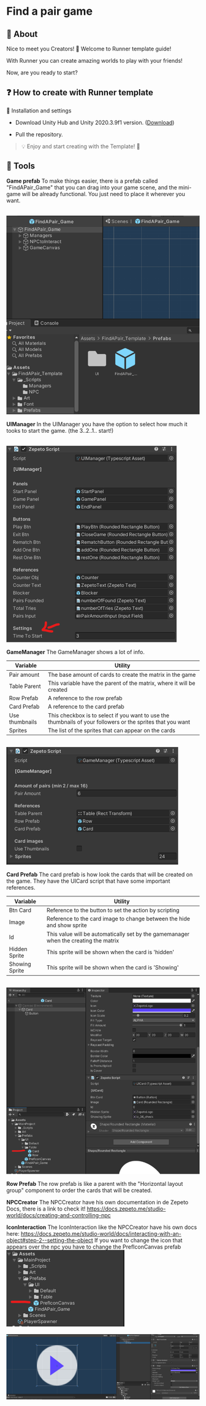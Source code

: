 
# Find a pair game

## 📢 About

Nice to meet you Creators! 👋 Welcome to Runner template guide!

With Runner you can create amazing worlds to play with your friends!

Now, are you ready to start?

  

## ❓ How to create with Runner template

:wrench: Installation and settings

- Download Unity Hub and Unity 2020.3.9f1 version. ([Download](https://unity.com/releases/editor/archive))

- Pull the repository.

  

> 💡 Enjoy and start creating with the Template! :tada:

  

## 🔨 Tools

**Game prefab**
To make things easier, there is a prefab called "FindAPair_Game" that you can drag into your game scene, and the mini-game will be already functional. You just need to place it wherever you want.

<br><img src = "docs/images/fapt_prefab.png" alt ="fapt prefab img"></img><br>

**UIManager**
In the UIManager you have the option to select how much it tooks to start the game. (the 3..2..1.. start!)

<br><img src = "docs/images/uimanager.png" alt = "uimanager img"></img><br>

**GameManager**
The GameManager shows a lot of info.

| Variable       | Utility                                                                                                     |
| -------------- | ----------------------------------------------------------------------------------------------------------- |
| Pair amount    | The base amount of cards to create the matrix in the game                                                   |
| Table Parent   | This variable have the parent of the matrix, where it will be created                                       |
| Row Prefab     | A reference to the row prefab                                                                               |
| Card Prefab    | A reference to the card prefab                                                                              |
| Use thumbnails | This checkbox is to select if you want to use the thumbnails of your followers or the sprites that you want |
| Sprites        | The list of the sprites that can appear on the cards                                                        |

<br><img src = "docs/images/gamemanager.png" alt = "gamemanager img"></img><br>

**Card Prefab**
The card prefab is how look the cards that will be created on the game.
They have the UICard script that have some important references.

| Variable       | Utility                                                                              |
| -------------- | ------------------------------------------------------------------------------------ |
| Btn Card       | Reference to the button to set the action by scripting                               |
| Image          | Reference to the card image to change between the hide and show sprite               |
| Id             | This value will be automatically set by the gamemanager when the creating the matrix |
| Hidden Sprite  | This sprite will be shown when the card is 'hidden'                                  |
| Showing Sprite | This sprite will be shown when the card is 'Showing'                                 |

<br><img src = "docs/images/cardprefab.png" alt = "gamemanager img"></img><br>

**Row Prefab**
The row prefab is like a parent with the "Horizontal layout group" component to order the cards that will be created.

**NPCCreator**
The NPCCreator have his own documentation in de Zepeto Docs, there is a link to check it! https://docs.zepeto.me/studio-world/docs/creating-and-controlling-npc

**IconInteraction**
The IconInteraction like the NPCCreator have his own docs here: 
https://docs.zepeto.me/studio-world/docs/interacting-with-an-object#step-2--setting-the-object
If you want to change the icon that appears over the npc you have to change the PrefIconCanvas prefab
<br><img src = "docs/images/IconInteractionPrefab.png" alt = "Icon Interaction Canvas img"></img><br>
<br><img src = "docs/images/IconInteractionCanvas.png" alt = "Icon Interaction Canvas img"></img><br>


